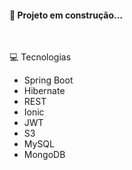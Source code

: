 <h4> 
	🚧  Projeto em construção...
</h4>

<br>

💻 Tecnologias
   * Spring Boot
   * Hibernate
   * REST
   * Ionic
   * JWT
   * S3
   * MySQL
   * MongoDB
